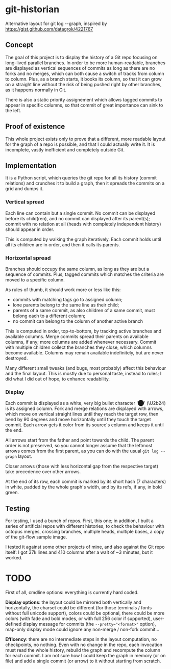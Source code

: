 git-historian
=============

Alternative layout for git log --graph, inspired by
https://gist.github.com/datagrok/4221767

Concept
-------

The goal of this project is to display the history of a Git repo focusing on
long-lived parallel branches. In order to be more human-readable, branches are
displayed as vertical sequences of commits as long as there are no forks and no
merges, which can both cause a switch of tracks from column to column. Plus, as
a branch starts, it books its column, so that it can grow on a straight line
without the risk of being pushed right by other branches, as it happens normally
in Git.

There is also a static priority assignement which allows tagged commits to
appear in specific columns, so that commit of great importance can sink to the
left.

Proof of existence
------------------

This whole project exists only to prove that a different, more readable layout
for the graph of a repo is possible, and that I could actually write it. It is
incomplete, vastly inefficient and completely outside Git.

Implementation
--------------

It is a Python script, which queries the git repo for all its history (commit
relations) and crunches it to build a graph, then it spreads the commits on a
grid and dumps it.

### Vertical spread

Each line can contain but a single commit. No commit can be displayed before its
child(ren), and no commit can displayed after its parent(s); commit with no
relation at all (heads with completely independent history) should appear in
order.

This is computed by walking the graph iteratively. Each commit holds until all
its children are in order, and then it calls its parents.

### Horizontal spread

Branches should occupy the same column, as long as they are but a sequence of
commits. Plus, tagged commits which matches the criteria are moved to a specific
column.

As rules of thumb, it should work more or less like this:

 - commits with matching tags go to assigned column;
 - lone parents belong to the same line as their child;
 - parents of a same commit, as also children of a same commit, must belong each
   to a different column;
 - no commit can belong to the column of another active branch

This is computed in order, top-to-bottom, by tracking active branches and
available columns. Merge commits spread their parents on available columns, if
any; more columns are added whenever necessary. Commit with multiple children
collect the branches they close, which columns become available. Columns may
remain available indefinitely, but are never destroyed.

Many different small tweaks (and bugs, most probably) affect this behaviour and
the final layout. This is mostly due to personal taste, instead to rules; I did
what I did out of hope, to enhance readability.

### Display

Each commit is displayed as a white, very big bullet character '⬤' (\U2b24) is
its assigned column. Fork and merge relations are displayed with arrows, which
move on vertical straight lines until they reach the target row, then bend by 90
degrees and move horizontally until they touch the target commit. Each arrow
gets it color from its source's column and keeps it until the end.

All arrows start from the father and point towards the child. The parent order
is not preserved, so you cannot longer assume that the leftmost arrows comes
from the first parent, as you can do with the usual `git log --graph` layout.

Closer arrows (those with less horizontal gap from the respective target) take
precedence over other arrows.

At the end of its row, each commit is marked by its short hash (7 characters) in
white, padded by the whole graph's width, and by its refs, if any, in bold
green.

Testing
-------

For testing, I used a bunch of repos. First, this one; in addition, I built a
series of artificial repos with different histories, to check the behaviour with
octopus merges, crossing branches, multiple heads, multiple bases, a copy of the
git-flow sample image.

I tested it against some other projects of mine, and also against the Git repo
itself: I got 37k lines and 410 columns after a wait of ~3 minutes, but it
worked.

TODO
====

First of all, cmdline options: everything is currently hard coded.

**Display options**: the layout could be mirrored both vertically and horizontally,
the charset could be different (for those terminals / fonts without full unicode
support), colors could be optional, there could be more colors (with fade and
bold modes, or with full 256 color if supported), user-defined display message
for commits (the `--pretty="<format>"` option), map-only display mode could
ignore any non-merge / non-fork commit…

**Efficency**: there are no intermediate steps in the layout computation, no
checkpoints, no nothing. Even with no change in the repo, each invocation must
read the whole history, rebuild the graph and recompute the column for each
commit. I am not sure how I could keep the graph in memory (or on file) and add
a single commit (or arrow) to it without starting from scratch.
